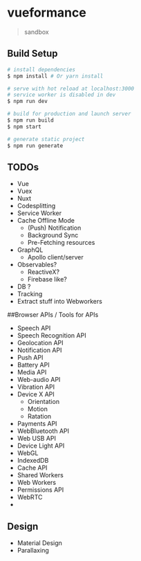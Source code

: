 # vueformance

> sandbox

## Build Setup

``` bash
# install dependencies
$ npm install # Or yarn install

# serve with hot reload at localhost:3000
# service worker is disabled in dev
$ npm run dev

# build for production and launch server
$ npm run build
$ npm start

# generate static project
$ npm run generate
```

## TODOs
- Vue
- Vuex
- Nuxt
- Codesplitting
- Service Worker
- Cache Offline Mode
  - (Push) Notification
  - Background Sync
  - Pre-Fetching resources
- GraphQL
  - Apollo client/server
- Observables?
  - ReactiveX?
  - Firebase like?
- DB ?
- Tracking
- Extract stuff into Webworkers

##Browser APIs / Tools for APIs
- Speech API
- Speech Recognition API
- Geolocation API
- Notification API
- Push API
- Battery API
- Media API
- Web-audio API
- Vibration API
- Device X API
  - Orientation
  - Motion
  - Ratation
- Payments API
- WebBluetooth API
- Web USB API
- Device Light API
- WebGL
- IndexedDB
- Cache API
- Shared Workers
- Web Workers
- Permissions API
- WebRTC
-

## Design
- Material Design
- Parallaxing
